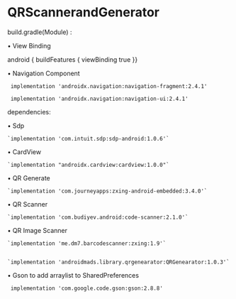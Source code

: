 # QRScannerandGenerator


build.gradle(Module) :


• View Binding

   android {
   buildFeatures {
    viewBinding true
     }}


• Navigation Component


` implementation 'androidx.navigation:navigation-fragment:2.4.1'`
 
 
` implementation 'androidx.navigation:navigation-ui:2.4.1'`

     
 
 dependencies:
 
 
• Sdp


    `implementation 'com.intuit.sdp:sdp-android:1.0.6'`



• CardView


    `implementation "androidx.cardview:cardview:1.0.0"`



• QR Generate


    `implementation 'com.journeyapps:zxing-android-embedded:3.4.0'`



• QR Scanner


    `implementation 'com.budiyev.android:code-scanner:2.1.0'`



• QR Image Scanner


    `implementation 'me.dm7.barcodescanner:zxing:1.9'`
    
    
    `implementation 'androidmads.library.qrgenearator:QRGenearator:1.0.3'`




• Gson to add arraylist to SharedPreferences


   ` implementation 'com.google.code.gson:gson:2.8.8'`
